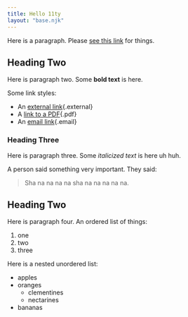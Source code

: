 ```yaml
---
title: Hello 11ty
layout: "base.njk"
---
```


Here is a paragraph. Please [see this link](https://google.ca) for things.

## Heading Two

Here is paragraph two. Some **bold text** is here.

Some link styles:

- An [external link](#){.external}
- A [link to a PDF](#){.pdf}
- An [email link](#){.email}

### Heading Three

Here is paragraph three. Some _italicized text_ is here uh huh.

A person said something very important. They said:

> Sha na na na na sha na na na na na.

## Heading Two

Here is paragraph four. An ordered list of things:

1. one
1. two
1. three

Here is a nested unordered list:

- apples
- oranges
  - clementines
  - nectarines
- bananas
